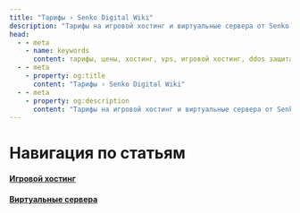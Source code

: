 ```yaml
---
title: "Тарифы › Senko Digital Wiki"
description: "Тарифы на игровой хостинг и виртуальные сервера от Senko Digital. Выгодные цены, мощное оборудование и защита от DDoS-атак."
head:
  - - meta
    - name: keywords
      content: тарифы, цены, хостинг, vps, игровой хостинг, ddos защита, сервера
  - - meta
    - property: og:title 
      content: "Тарифы › Senko Digital Wiki"
  - - meta
    - property: og:description
      content: "Тарифы на игровой хостинг и виртуальные сервера от Senko Digital. Выгодные цены, мощное оборудование и защита от DDoS-атак."
---
```


# Навигация по статьям

#### [Игровой хостинг](/plans/game)

#### [Виртуальные сервера](/plans/vps)
